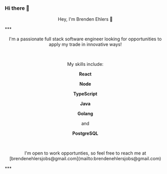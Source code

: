 ### Hi there 👋

<!--
**brendenehlers/brendenehlers** is a ✨ _special_ ✨ repository because its `README.md` (this file) appears on your GitHub profile.

Here are some ideas to get you started:

- 🔭 I’m currently working on ...
- 🌱 I’m currently learning ...
- 👯 I’m looking to collaborate on ...
- 🤔 I’m looking for help with ...
- 💬 Ask me about ...
- 📫 How to reach me: ...
- 😄 Pronouns: ...
- ⚡ Fun fact: ...
-->

<p style="text-align: center;">Hey, I'm Brenden Ehlers 👋</p>
***
<p style="text-align: center;">I'm a passionate full stack software engineer looking for opportunities to apply my trade in innovative ways!</p>
<br />
<p style="text-align: center;">My skills include:</p>
<p style="text-align: center;"><strong>React</strong></p>
<p style="text-align: center;"><strong>Node</strong></p>
<p style="text-align: center;"><strong>TypeScript</strong></p>
<p style="text-align: center;"><strong>Java</strong></p>
<p style="text-align: center;"><strong>Golang</strong></p>
<p style="text-align: center;">and</p>
<p style="text-align: center;"><strong>PostgreSQL</strong></p>
<br />
<p style="text-align: center;">I'm open to work opportunties, so feel free to reach me at [brendenehlersjobs@gmail.com](mailto:brendenehlersjobs@gmail.com)</p>
***
